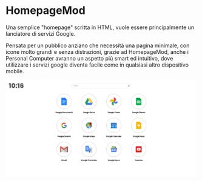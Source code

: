 # HomepageMod

Una semplice "homepage" scritta in HTML, vuole essere principalmente un lanciatore di servizi Google.

Pensata per un pubblico anziano che necessità una pagina minimale, con icone molto grandi e senza distrazioni, grazie ad HomepageMod, anche i Personal Computer avranno un aspetto più smart ed intuitivo, dove utilizzare i servizi google diventa facile come in qualsiasi altro dispositivo mobile.

![alt text](https://github.com/h4shell/HomepageMod/blob/master/preview/homepage.jpg?raw=true)
